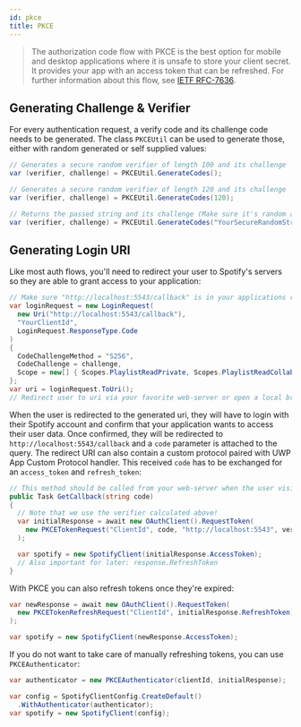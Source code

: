 ```yaml
---
id: pkce
title: PKCE
---
```


> The authorization code flow with PKCE is the best option for mobile and desktop applications where it is unsafe to store your client secret. It provides your app with an access token that can be refreshed. For further information about this flow, see [IETF RFC-7636](https://tools.ietf.org/html/rfc7636).

## Generating Challenge & Verifier

For every authentication request, a verify code and its challenge code needs to be generated. The class `PKCEUtil` can be used to generate those, either with random generated or self supplied values:

```csharp
// Generates a secure random verifier of length 100 and its challenge
var (verifier, challenge) = PKCEUtil.GenerateCodes();

// Generates a secure random verifier of length 120 and its challenge
var (verifier, challenge) = PKCEUtil.GenerateCodes(120);

// Returns the passed string and its challenge (Make sure it's random and long enough)
var (verifier, challenge) = PKCEUtil.GenerateCodes("YourSecureRandomString");
```

## Generating Login URI

Like most auth flows, you'll need to redirect your user to Spotify's servers so they are able to grant access to your application:

```csharp
// Make sure "http://localhost:5543/callback" is in your applications redirect URIs!
var loginRequest = new LoginRequest(
  new Uri("http://localhost:5543/callback"),
  "YourClientId",
  LoginRequest.ResponseType.Code
)
{
  CodeChallengeMethod = "S256",
  CodeChallenge = challenge,
  Scope = new[] { Scopes.PlaylistReadPrivate, Scopes.PlaylistReadCollaborative }
};
var uri = loginRequest.ToUri();
// Redirect user to uri via your favorite web-server or open a local browser window
```

When the user is redirected to the generated uri, they will have to login with their Spotify account and confirm that your application wants to access their user data. Once confirmed, they will be redirected to `http://localhost:5543/callback` and a `code` parameter is attached to the query. The redirect URI can also contain a custom protocol paired with UWP App Custom Protocol handler. This received `code` has to be exchanged for an `access_token` and `refresh_token`:

```csharp
// This method should be called from your web-server when the user visits "http://localhost:5543/callback"
public Task GetCallback(string code)
{
  // Note that we use the verifier calculated above!
  var initialResponse = await new OAuthClient().RequestToken(
    new PKCETokenRequest("ClientId", code, "http://localhost:5543", verifier)
  );

  var spotify = new SpotifyClient(initialResponse.AccessToken);
  // Also important for later: response.RefreshToken
}
```

With PKCE you can also refresh tokens once they're expired:

```csharp
var newResponse = await new OAuthClient().RequestToken(
  new PKCETokenRefreshRequest("ClientId", initialResponse.RefreshToken)
);

var spotify = new SpotifyClient(newResponse.AccessToken);
```

If you do not want to take care of manually refreshing tokens, you can use `PKCEAuthenticator`:

```csharp
var authenticator = new PKCEAuthenticator(clientId, initialResponse);

var config = SpotifyClientConfig.CreateDefault()
  .WithAuthenticator(authenticator);
var spotify = new SpotifyClient(config);
```
